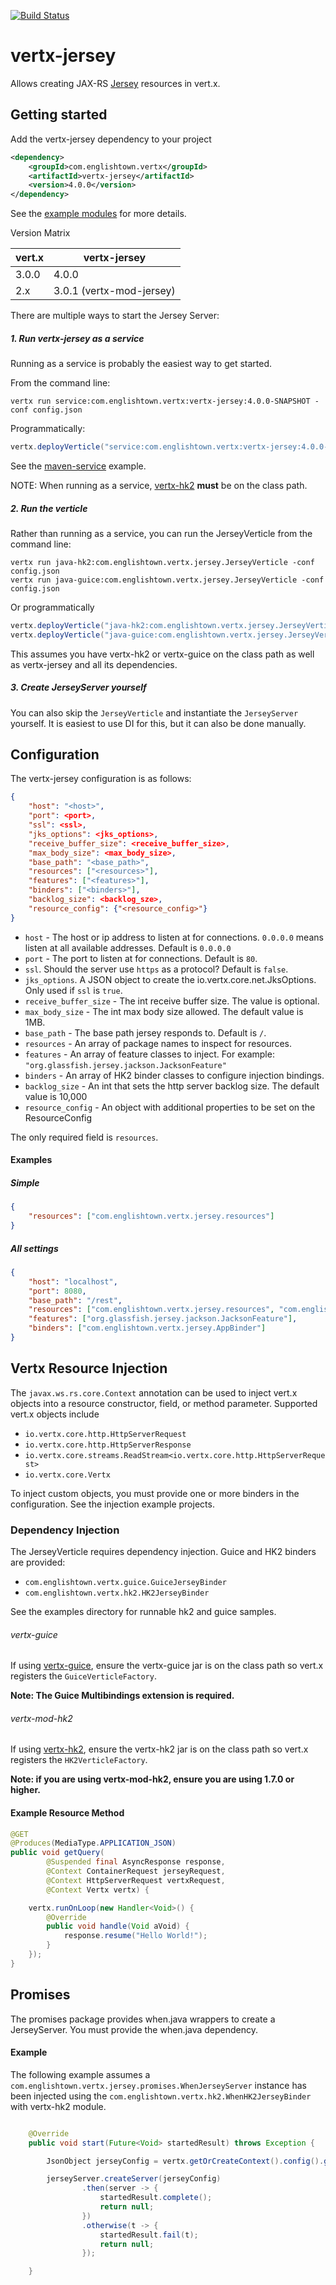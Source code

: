 [![Build Status](https://travis-ci.org/englishtown/vertx-jersey.png)](https://travis-ci.org/englishtown/vertx-jersey)

# vertx-jersey

Allows creating JAX-RS [Jersey](https://jersey.java.net/) resources in vert.x.


## Getting started

Add the vertx-jersey dependency to your project

```xml
<dependency>
    <groupId>com.englishtown.vertx</groupId>
    <artifactId>vertx-jersey</artifactId>
    <version>4.0.0</version>
</dependency>
```

See the [example modules](examples) for more details.

Version Matrix

vert.x    | vertx-jersey
--------- | ------------
3.0.0     | 4.0.0
2.x       | 3.0.1 (vertx-mod-jersey)




There are multiple ways to start the Jersey Server:

##### 1. Run vertx-jersey as a service 

Running as a service is probably the easiest way to get started.

From the command line:

```
vertx run service:com.englishtown.vertx:vertx-jersey:4.0.0-SNAPSHOT -conf config.json
```

Programmatically:

```java
vertx.deployVerticle("service:com.englishtown.vertx:vertx-jersey:4.0.0-RC2", config);
```

See the [maven-service](https://github.com/englishtown/vertx-jersey/tree/develop/examples/maven-service) example.  

NOTE: When running as a service, [vertx-hk2](https://github.com/englishtown/vertx-hk2) __must__ be on the class path.

##### 2. Run the verticle

Rather than running as a service, you can run the JerseyVerticle from the command line:

```
vertx run java-hk2:com.englishtown.vertx.jersey.JerseyVerticle -conf config.json
vertx run java-guice:com.englishtown.vertx.jersey.JerseyVerticle -conf config.json
```

Or programmatically

```java
vertx.deployVerticle("java-hk2:com.englishtown.vertx.jersey.JerseyVerticle", config);
vertx.deployVerticle("java-guice:com.englishtown.vertx.jersey.JerseyVerticle", config);
```

This assumes you have vertx-hk2 or vertx-guice on the class path as well as vertx-jersey and all its dependencies.


##### 3. Create JerseyServer yourself

You can also skip the `JerseyVerticle` and instantiate the `JerseyServer` yourself.  It is easiest to use DI for this, but it can also be done manually.


## Configuration

The vertx-jersey configuration is as follows:

```json
{
    "host": "<host>",
    "port": <port>,
    "ssl": <ssl>,
    "jks_options": <jks_options>,
    "receive_buffer_size": <receive_buffer_size>,
    "max_body_size": <max_body_size>,
    "base_path": "<base_path>",
    "resources": ["<resources>"],
    "features": ["<features>"],
    "binders": ["<binders>"],
    "backlog_size": <backlog_sze>,
    "resource_config": {"<resource_config>"}
}
````

* `host` - The host or ip address to listen at for connections. `0.0.0.0` means listen at all available addresses.
Default is `0.0.0.0`
* `port` -  The port to listen at for connections. Default is `80`.
* `ssl`. Should the server use `https` as a protocol? Default is `false`.
* `jks_options`. A JSON object to create the io.vertx.core.net.JksOptions. Only used if `ssl` is `true`.
* `receive_buffer_size` - The int receive buffer size.  The value is optional.
* `max_body_size` - The int max body size allowed.  The default value is 1MB.
* `base_path` - The base path jersey responds to.  Default is `/`.
* `resources` - An array of package names to inspect for resources.
* `features` - An array of feature classes to inject.  For example: `"org.glassfish.jersey.jackson.JacksonFeature"`
* `binders` - An array of HK2 binder classes to configure injection bindings.
* `backlog_size` - An int that sets the http server backlog size.  The default value is 10,000
* `resource_config` - An object with additional properties to be set on the ResourceConfig

The only required field is `resources`.

#### Examples
##### Simple

```json
{
    "resources": ["com.englishtown.vertx.jersey.resources"]
}
```

##### All settings

```json
{
    "host": "localhost",
    "port": 8080,
    "base_path": "/rest",
    "resources": ["com.englishtown.vertx.jersey.resources", "com.englishtown.vertx.jersey.resources2"],
    "features": ["org.glassfish.jersey.jackson.JacksonFeature"],
    "binders": ["com.englishtown.vertx.jersey.AppBinder"]
}
```


## Vertx Resource Injection

The `javax.ws.rs.core.Context` annotation can be used to inject vert.x objects into a resource constructor, field,
or method parameter.  Supported vert.x objects include

* `io.vertx.core.http.HttpServerRequest`
* `io.vertx.core.http.HttpServerResponse`
* `io.vertx.core.streams.ReadStream<io.vertx.core.http.HttpServerRequest>`
* `io.vertx.core.Vertx`

To inject custom objects, you must provide one or more binders in the configuration.  See the injection example projects.


### Dependency Injection
The JerseyVerticle requires dependency injection.  Guice and HK2 binders are provided:

* `com.englishtown.vertx.guice.GuiceJerseyBinder`
* `com.englishtown.vertx.hk2.HK2JerseyBinder`

See the examples directory for runnable hk2 and guice samples.

###### vertx-guice
If using [vertx-guice](https://github.com/englishtown/vertx-guice), ensure the vertx-guice jar is on the class path so vert.x registers the `GuiceVerticleFactory`.

__Note: The Guice Multibindings extension is required.__

###### vertx-mod-hk2
If using [vertx-hk2](https://github.com/englishtown/vertx-hk2), ensure the vertx-hk2 jar is on the class path so vert.x registers the `HK2VerticleFactory`.

__Note: if you are using vertx-mod-hk2, ensure you are using 1.7.0 or higher.__


#### Example Resource Method
```java
@GET
@Produces(MediaType.APPLICATION_JSON)
public void getQuery(
        @Suspended final AsyncResponse response,
        @Context ContainerRequest jerseyRequest,
        @Context HttpServerRequest vertxRequest,
        @Context Vertx vertx) {

    vertx.runOnLoop(new Handler<Void>() {
        @Override
        public void handle(Void aVoid) {
            response.resume("Hello World!");
        }
    });
}
```


## Promises

The promises package provides when.java wrappers to create a JerseyServer.  You must provide the when.java dependency.

#### Example

The following example assumes a `com.englishtown.vertx.jersey.promises.WhenJerseyServer` instance has been injected using the `com.englishtown.vertx.hk2.WhenHK2JerseyBinder` with vertx-hk2 module.

```java

    @Override
    public void start(Future<Void> startedResult) throws Exception {

        JsonObject jerseyConfig = vertx.getOrCreateContext().config().getJsonObject("jersey");

        jerseyServer.createServer(jerseyConfig)
                .then(server -> {
                    startedResult.complete();
                    return null;
                })
                .otherwise(t -> {
                    startedResult.fail(t);
                    return null;
                });

    }

```
